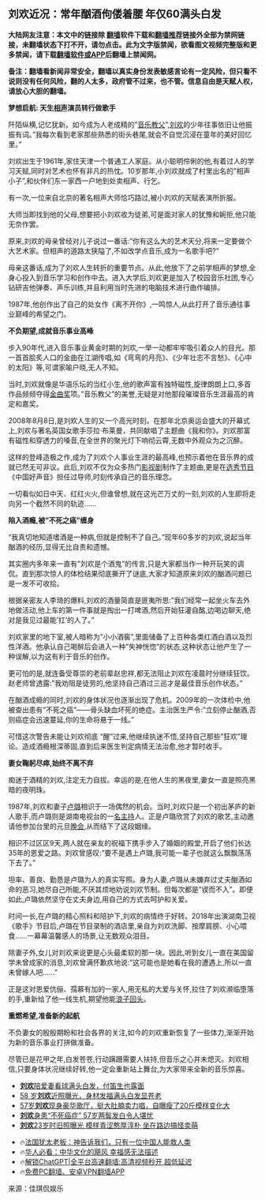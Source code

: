  <!-- 面包屑导航 --> <h2>刘欢近况：常年酗酒佝偻着腰 年仅60满头白发</h2> <p class="notice"><b>大陆网友注意：本文中的链接除 <a href="https://github.com/bannedbook/fanqiang" >翻墙</a>软件下载和<a href="https://github.com/killgcd/justmysocks/blob/master/README.md">翻墙推荐</a>链接外全部为禁网链接，未翻墙状态下打不开，请勿点击。此为文字版禁闻，欲看图文视频完整版和更多禁闻，请下载<a href="https://github.com/bannedbook/fanqiang">翻墙软件或APP</a>后翻墙上禁闻网。</p><p>备注：翻墙看新闻非常安全，翻墙以真实身份发表敏感言论有一定风险，但只看不说则没有任何风险，翻的人太多，政府管不过来，也不管。信息自由是天赋人权，请放心大胆的翻墙。</b></p>  <div class="entry"> <p><strong>梦想启航: 天生<a href="https://www.bannedbook.org/bnews/tag/%E7%9B%B8%E5%A3%B0/" class="st_tag internal_tag" rel="tag" title="标签 相声 下的日志">相声</a>演员转行做歌手</strong></p> <p>阡陌纵横,记忆犹新。如今成为人老成精的&#8221;<a href="https://www.bannedbook.org/bnews/tag/%e9%9f%b3%e4%b9%90%e6%95%99%e7%88%b6/" class="st_tag internal_tag" rel="tag" title="标签 音乐教父 下的日志">音乐教父</a>&#8221;,<a href="https://www.bannedbook.org/bnews/tag/%e5%88%98%e6%ac%a2/" class="st_tag internal_tag" rel="tag" title="标签 刘欢 下的日志">刘欢</a>的少年往事依旧让他振振有词。&#8221;我每次看到老家那些熟悉的街头巷尾,就会不自觉沉浸在童年的美好回忆里。&#8221;</p> <p>刘欢出生于1961年,家住天津一个普通工人家庭。从小聪明伶俐的他,有着过人的学习天赋,同时对艺术也怀有非凡的热忱。10岁那年,小刘欢就成了村里出名的&#8221;相声小子&#8221;,和伙伴们东一家西一户地到处卖相声、行乞。</p> <p>有一次,一位来自北京的著名相声大师恰巧路过,被小刘欢的天赋表演所折服。</p> <p>大师当即找到他的父母,想要把小刘欢收为徒弟,可是面对家人的犹豫和婉拒,他只能无奈作罢。</p> <p>原来,刘欢的母亲曾经对儿子说过一番话:&#8221;你有这么大的艺术天分,将来一定要做个大艺术家。但相声的道路太狭隘了,不如改学点音乐,成为一名歌手吧?&#8221;</p> <p>母亲这番话,成为了刘欢人生转折的重要节点。从此,他放下了之前学相声的梦想,全身心投入到音乐学习和创作中去。进入大学后,刘欢更是加入了校园音乐社团,专心钻研吉他弹奏、声乐训练,并且利用当时先进的电脑技术进行曲作编排。</p> <p>1987年,他创作出了自己的处女作《离不开你》,一鸣惊人,从此打开了音乐通往事业巅峰的希望之门。</p>  <p><strong>不负期望,成就音乐事业高峰</strong></p> <p>步入90年代,进入音乐事业黄金时期的刘欢,一举一动都牢牢吸引着众人的目光。那一首首脍炙人口的金曲在江湖传唱,如《弯弯的月亮》、《少年壮志不言愁》、《心中的太阳》等,可谓家喻户晓,无人不知。</p> <p>当时,刘欢就像是华语乐坛的当红小生,他的歌声富有独特磁性,旋律朗朗上口,多首作品频频夺得<a href="https://www.bannedbook.org/bnews/tag/%E9%87%91%E6%9B%B2%E5%A5%96/" class="st_tag internal_tag" rel="tag" title="标签 金曲奖 下的日志">金曲奖</a>项。&#8221;音乐教父&#8221;的美誉,无疑是对他那段璀璨音乐生涯最高的肯定和嘉奖。</p> <p>2008年8月8日,是刘欢人生的又一个高光时刻。在那年北京奥运会盛大的开幕式上,刘欢与著名英国女歌手莎拉·布莱曼，共同献唱了主题曲《我和你》。刘欢那富有磁性和穿透力的嗓音,在全世界的聚光灯下响彻云霄,无数中外观众为之沉醉。</p> <p>这样的登峰造极之作,成为了刘欢个人事业生涯的最高峰,也预示着他在音乐界的成就已然无可非议。此后,刘欢不仅为众多热门<a href="https://www.bannedbook.org/bnews/tag/%E5%BD%B1%E8%A7%86%E5%89%A7/" class="st_tag internal_tag" rel="tag" title="标签 影视剧 下的日志">影视剧</a>制作了主题曲,更是在<a href="https://www.bannedbook.org/bnews/tag/%E9%80%89%E7%A7%80%E8%8A%82%E7%9B%AE/" class="st_tag internal_tag" rel="tag" title="标签 选秀节目 下的日志">选秀节目</a>《中国好声音》担任过导师,时刻传承自己的音乐理念。</p> <p>一切看似如日中天、红红火火,但谁曾想,就在这光芒万丈的一刻,刘欢的人生即将走向另一个截然不同的轨迹&#8230;&#8230;</p> <p><strong>陷入酒瘾,被&#8221;不死之癌&#8221;缠身</strong></p> <p>&#8220;我真切地知道嗜酒是一种病,但就是控制不了自己。&#8221;现年60多岁的刘欢,说起当年酗酒的经历,显得无比自责和遗憾。</p>  <p>其实圈内多年来一直有&#8221;刘欢是个酒鬼&#8221;的传言,只是大家都当作一种开玩笑的调侃。直到那次惊人的体检结果彻底撕开了谜底,大家才知道原来刘欢的酗酒问题已是一发不可收拾。</p> <p>根据亲密友人李琦的爆料,刘欢的酒量简直是匪夷所思:&#8221;我们经常一起坐火车去外地做活动,他上车的第一件事就是掏出一打啤酒,然后开始狂灌自酩,边喝边聊天,绝对是我见过最能&#8217;扛&#8217;的人了。&#8221;</p> <p>刘欢家里的地下室,被人暗称为&#8221;小小酒窖&#8221;,里面储备了上百种各类红酒白酒以及烈性洋酒。他承认自己喝醉后会进入一种&#8221;失神恍惚&#8221;的状态,这种状态让他产生了一种误解,以为这有利于音乐的创作。</p> <p>更可怕的是,就连备受尊崇的老前辈赵忠祥,都无法阻止刘欢在凌晨时分继续狂饮。赵老师曾透露:&#8221;我劝阻是徒劳的,他坚持自己酒过三巡才是最佳音乐创作状态。&#8221;</p> <p>在酗酒成瘾的同时,刘欢的身体状况也逐渐出现了危机。2009年的一次体检中,他被查出患有&#8221;不死之癌&#8221;——骨头缺血坏死的绝症。主治医生严令:&#8221;立刻停止酗酒,否则癌症会迅速蔓延,你的生命将悬于一线。&#8221;</p> <p>可惜这次警告未能让刘欢彻底 &#8220;醒&#8221;过来,他继续执迷不悟,坚持自己那些&#8221;狂欢&#8221;理论。造成酒瘾根深蒂固,直到后来医生判定病情无法治愈,他才暂时收手。</p> <p><strong>妻女鞠躬尽瘁,始终不离不弃</strong></p> <p>痴迷于酒精的刘欢,注定无力自拔。幸运的是,在他人生的黑夜里,妻女一直是照亮黑暗的夜明珠。</p>  <p>1987年,刘欢和妻子<a href="https://www.bannedbook.org/bnews/tag/%E5%8D%A2%E7%92%90/" class="st_tag internal_tag" rel="tag" title="标签 卢璐 下的日志">卢璐</a>相识于一场偶然的机会。当时,刘欢只是一个初出茅庐的新人歌手,而卢璐则是湖南电视台的一<a href="https://www.bannedbook.org/bnews/tag/%E5%90%8D%E4%B8%BB%E6%8C%81/" class="st_tag internal_tag" rel="tag" title="标签 名主持 下的日志">名主持</a>人。正是卢璐欣赏了刘欢的歌艺,主动邀请他参加台里的元旦<span class='wp_keywordlink_affiliate'><a href="https://zh-cn.shenyunperformingarts.org/" title="晚会" target="_blank">晚会</a></span>,从而结下了这段姻缘。</p> <p>相识不过区区9天,两人就在亲友的祝福下携手步入了婚姻的殿堂,开启了他们长达35年的恩爱之路。刘欢曾感叹:&#8221;要不是遇上卢璐,我可能一辈子也就这么飘飘荡荡下去了。&#8221;</p> <p>坦率、善良、勤恳是卢璐为人的真实写照。身为人妻,卢璐从未嫌弃过丈夫酗酒如命的恶习,她尽自己所能,不厌其烦地劝说刘欢节制。但每次都是&#8221;锲而不入&#8221;。即便如此,卢璐依然坚守在丈夫身边,用自己的方式去呵护和关爱。</p> <p>时间一长,在卢璐的精心照料和陪护下,刘欢的病情终于好转。2018年出演湖南卫视《歌手》节目后,卢璐在节目录制的酒店里,亲自为刘欢洗脚、按摩肩膀、小心喂食&#8230;&#8230;一幕幕温馨感人的场景,让无数观众泪目。</p> <p>除妻子外,女儿对刘欢来说更是心头最柔软的那一块。因此,听到女儿一直在美国留学未曾成家的消息,刘欢曾满怀歉疚地说:&#8221;这可能也是她看在我的遭遇上,所以一直未曾嫁人吧&#8230;&#8230;&#8221;</p> <p>正是这对恩爱伉俪、孺慕有加的一家人,用无私的大爱与关怀,拉住了刘欢濒临堕落的手,重新给了他一线生机,期望他能<a href="https://www.bannedbook.org/bnews/tag/%E6%B5%AA%E5%AD%90%E5%9B%9E%E5%A4%B4/" class="st_tag internal_tag" rel="tag" title="标签 浪子回头 下的日志">浪子回头</a>。</p> <p><strong>重燃希望,准备新的起航</strong></p> <p>不负妻女的殷殷期盼和社会各界的关注,如今的刘欢重新恢复了一些体力,渐渐开始为新的音乐事业打拼做准备。</p>  <p>尽管已是花甲之年,白发苍苍,行动蹒跚需要人扶持,但音乐之心并未熄灭。刘欢相信,只要身体状况继续好转,他一定会重新站上舞台,为大家带来全新的音乐惊喜。</p> <p></p> <!--<div id="taboola-mid-1"></div>--><ul class='op-related-articles' title='相关阅读'> <li><a href='https://www.bannedbook.org/bnews/yule/20231008/1944015.html' target='_blank'><b>刘欢</b>陪爱妻看球满头白发，付笛生也露面</a></li> <li><a href='https://www.bannedbook.org/bnews/yule/20211013/1637038.html' target='_blank'>58 岁<b>刘欢</b>近照曝光，身材发福满头白发显苍老</a></li> <li><a href='https://www.bannedbook.org/bnews/yule/20210617/1568188.html' target='_blank'>57岁<b>刘欢</b>现身豪华歌厅，挺大肚腩卖力唱，自曝瘦了20斤模样变化大</a></li> <li><a href='https://www.bannedbook.org/bnews/yule/20201017/1415218.html' target='_blank'><b>刘欢</b>身患“不死癌症” 57岁两鬓发白令人堪忧</a></li> <li><a href='https://www.bannedbook.org/bnews/yule/20200630/1352874.html' target='_blank'><b>刘欢</b>23岁时旧照曝光 模样青涩憨厚淳朴 坐在路边搞怪卖萌</a></li> </ul> <ul class="texttj"> <li>🔥<a href="https://www.bannedbook.org/bnews/ssgc/20230219/1850782.html" target="_blank">法国犹太老板：神告诉我们，只有一位中国人能救人类</a></li> <li>🔥<a href="https://www.bannedbook.org/bnews/comments/20220220/1694796.html" target="_blank">华人必看：中华文化的飓风 幸福感无法描述</a></li> <li>🔥<a href="https://github.com/bannedbook/fanqiang/wiki/V2ray%E6%9C%BA%E5%9C%BA" target="_blank">解锁ChatGPT|全平台高速翻墙:高清视频秒开,超低延迟</a></li> <li>🔥<a href="https://github.com/bannedbook/fanqiang/wiki/%E7%A6%81%E9%97%BB%E7%BD%91%E5%AE%89%E5%8D%93%E7%BF%BB%E5%A2%99%E6%96%B0%E9%97%BBAPP" target="_blank">免费PC翻墙、安卓VPN翻墙APP</a></li> </ul><p class="src-info">来源：佳琪侃娱乐 </p><a name='sharetosocial'></a> <div style="margin-bottom:5px;padding-bottom:5px;clear:both"> <div id="archive-pix-1" class="banner-ads"> <!-- AuctionX Display platform tag START --> <div id="27602x728x90x621x_ADSLOT1" clicktrack="%%CLICK_URL_ESC%%"></div>  <!-- AuctionX Display platform tag END --> </div> <div id="archive-pix-2" class="banner-ads"> <!-- AuctionX Display platform tag START --> <div id="27556x300x250x621x_ADSLOT1" clicktrack="%%CLICK_URL_ESC%%" style="margin:0 auto;text-align:center"></div>  <!-- AuctionX Display platform tag END --> </div> </div>  <div id="archive-pix-1" class="banner-ads"> <!-- AuctionX Display platform tag START --> <div id="27603x728x90x621x_ADSLOT1" clicktrack="%%CLICK_URL_ESC%%"></div>  <!-- AuctionX Display platform tag END --> </div> </div><!--END ENTRY--> 